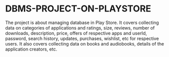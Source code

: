# DBMS-PROJECT-ON-PLAYSTORE
The project is about managing database in Play Store. It covers  collecting data on categories of applications and ratings,  size, reviews, number of downloads, description, price, offers of respective apps and userId, password, search history, updates,  purchases, wishlist, etc for respective users. It also covers collecting data on books and audiobooks, details of the application creators, etc.
